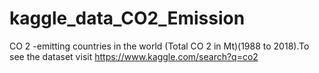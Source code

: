 # kaggle_data_CO2_Emission
 CO 2 -emitting countries in the world (Total CO 2 in Mt)(1988 to 2018).To see the dataset visit https://www.kaggle.com/search?q=co2

